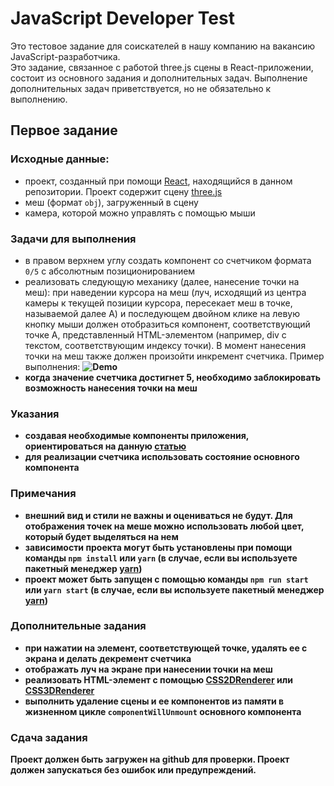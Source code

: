 # JavaScript Developer Test

Это тестовое задание для соискателей в нашу компанию на вакансию JavaScript-разработчика. <br>
Это задание, связанное с работой three.js сцены в React-приложении, состоит из основного задания и дополнительных задач. Выполнение дополнительных задач приветствуется, но не обязательно к выполнению.

## Первое задание

### Исходные данные:

- проект, созданный при помощи [React](https://github.com/facebook/react), находящийся в данном репозитории. Проект содержит сцену [three.js](https://github.com/mrdoob/three.js)
- меш (формат `obj`), загруженный в сцену
- камера, которой можно управлять с помощью мыши

### Задачи для выполнения

- в правом верхнем углу создать компонент со счетчиком формата `0/5` с абсолютным позиционированием
- реализовать следующую механику (далее, нанесение точки на меш): при наведении курсора на меш (луч, исходящий из центра камеры к текущей позиции курсора, пересекает меш в точке, называемой далее A) и последующем двойном клике на левую кнопку мыши должен отобразиться компонент, соответствующий точке А, представленный HTML-элементом (например, div с текстом, соответствующим индексу точки). В момент нанесения точки на меш также должен произойти инкремент счетчика. Пример выполнения: <b>
![Demo](marker-demo.gif)
- когда значение счетчика достигнет 5, необходимо заблокировать возможность нанесения точки на меш

### Указания

- создавая необходимые компоненты приложения, ориентироваться на данную [статью](https://medium.com/@dan_abramov/smart-and-dumb-components-7ca2f9a7c7d0)
- для реализации счетчика использовать состояние основного компонента

### Примечания

- внешний вид и стили не важны и оцениваться не будут. Для отображения точек на меше можно использовать любой цвет, который будет выделяться на нем
- зависимости проекта могут быть установлены при помощи команды `npm install` или `yarn` (в случае, если вы используете пакетный менеджер [yarn](https://yarnpkg.com))
- проект может быть запущен с помощью команды `npm run start` или `yarn start` (в случае, если вы используете пакетный менеджер [yarn](https://yarnpkg.com))

### Дополнительные задания

- при нажатии на элемент, соответствующей точке, удалять ее с экрана и делать декремент счетчика
- отображать луч на экране при нанесении точки на меш
- реализовать HTML-элемент с помощью [CSS2DRenderer](https://threejs.org/docs/index.html#examples/en/renderers/CSS2DRenderer) или [CSS3DRenderer](https://threejs.org/docs/index.html#examples/en/renderers/CSS3DRenderer)
- выполнить удаление сцены и ее компонентов из памяти в жизненном цикле `componentWillUnmount` основного компонента

### Сдача задания

Проект должен быть загружен на github для проверки. Проект должен запускаться без ошибок или предупреждений.
